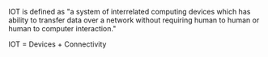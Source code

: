 IOT is defined as "a system of interrelated computing devices which has ability to transfer data over a network without requiring human to human or human to computer interaction."

IOT = Devices + Connectivity 